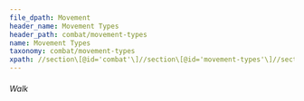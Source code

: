 ```yaml
---
file_dpath: Movement
header_name: Movement Types
header_path: combat/movement-types
name: Movement Types
taxonomy: combat/movement-types
xpath: //section\[@id='combat'\]//section\[@id='movement-types'\]//section\[@class='level6'\]
---
```


###### Walk
